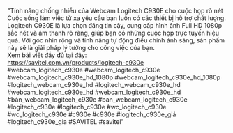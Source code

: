 "Tính năng chống nhiễu của Webcam Logitech C930E cho cuộc họp rõ nét <br>
Cuộc sống làm việc từ xa yêu cầu bạn luôn có các thiết bị hỗ trợ chất lượng. Logitech C930E là lựa chọn đáng tin cậy, cung cấp hình ảnh Full HD 1080p sắc nét và âm thanh rõ ràng, giúp bạn có những cuộc họp trực tuyến hiệu quả. Với góc nhìn rộng và tính năng tự động điều chỉnh ánh sáng, sản phẩm này sẽ là giải pháp lý tưởng cho công việc của bạn.  <br>Xem bài viết đầy đủ tại đây: <br>
https://savitel.com.vn/products/logitech-c930e <br>
#webcam_logitech_c930e #webcam_logitech_c930e #webcam_logitech_c930e_hd_1080p #webcam_logitech_c930e_hd_1080p #logitech_webcam_c930e_hd #logitech_webcam_c930e_hd #webcam_logitech_c930e_hd #webcam_logitech_c930e_hd #bán_webcam_logitech_c930e #ban_webcam_logitech_c930e #logitech_c930e #logitech_c930e #wc_logitech_c930e #wc_logitech_c930e #c930e #c930e #logitech_c930e_giá #logitech_c930e_gia #SAVITEL #savitel"
